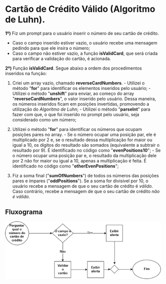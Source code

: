 # Cartão de Crédito Válido (Algoritmo de Luhn).

**1º)** Fiz um prompt para o usuário inserir o número de seu cartão de crédito.
- Caso o campo inserido estiver vazio, o usuário recebe uma mensagem pedindo para que ele insira o número;
- Caso o campo não estiver vazio, a função **isValidCard**, que será criada para verificar a validação do cartão, é acionada.

**2º)** Função **isValidCard**. Segue abaixo a ordem dos procedimentos inseridos na função:

  01) Criei um array vazio, chamado **reverseCardNumbers**.
    - Utilizei o método "**for**" para identificar os elementos inseridos pelo usuário;
    - Utilizei o método "**unshift**" para enviar, ao começo do array "**reverseCardNumbers**", o valor inserido pelo usuário. Dessa maneira, os números inseridos ficam em posições invertidas, promovendo a utilização do *Algoritmo de Luhn*;
    - Utilizei o método "**parseInt**" para fazer com que, o que foi inserido no prompt pelo usuário, seja considerado como um número;

  02) Utilizei o método "**for**" para identificar os números que ocupam posições pares no array.
    - Se o número ocupar uma posição par, ele é multiplicado por 2 e, se o resultado dessa multiplicação for maior ou igual a 10, os dígitos do resultado são somados (equivalente a subtrair o resultado por 9). É identificado no código como "**evenPositions10**";
    - Se o número ocupar uma posição par e, o resultado da multiplicação dele por 2 não for maior ou igual a 10, apenas a multiplicação é feita. É identificado no código como "**otherEvenPositions**";

  03) Fiz a soma final ("**sumOfNumbers**") de todos os números das posições pares e ímpares ("**oddPositions**"). Se a soma for divisível por 10, o usuário recebe a mensagem de que o seu cartão de crédito é *válido*. Caso contrário, recebe a mensagem de que o seu cartão de crédito *não é válido*. 


## Fluxograma
![Fluxograma](Fluxograma-Cartao-de-Credito.png)


    
